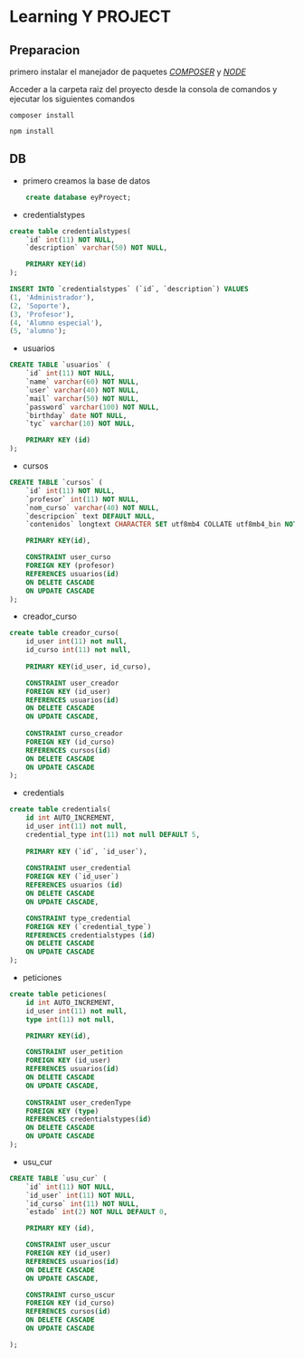 # Learning Y PROJECT

## Preparacion

primero instalar el manejador de paquetes [_COMPOSER_](https://getcomposer.org/) y [_NODE_](https://nodejs.org/en)

Acceder a la carpeta raiz del proyecto desde la consola de comandos y ejecutar los siguientes comandos

```batch
composer install
```

```batch
npm install
```

## DB

- primero creamos la base de datos

```sql
    create database eyProyect;
```

- credentialstypes

```sql
create table credentialstypes(
    `id` int(11) NOT NULL,
    `description` varchar(50) NOT NULL,

    PRIMARY KEY(id)
);

INSERT INTO `credentialstypes` (`id`, `description`) VALUES
(1, 'Administrador'),
(2, 'Soporte'),
(3, 'Profesor'),
(4, 'Alumno especial'),
(5, 'alumno');
```

- usuarios

```sql
CREATE TABLE `usuarios` (
    `id` int(11) NOT NULL,
    `name` varchar(60) NOT NULL,
    `user` varchar(40) NOT NULL,
    `mail` varchar(50) NOT NULL,
    `password` varchar(100) NOT NULL,
    `birthday` date NOT NULL,
    `tyc` varchar(10) NOT NULL,

    PRIMARY KEY (id)
);
```

- cursos

```sql
CREATE TABLE `cursos` (
    `id` int(11) NOT NULL,
    `profesor` int(11) NOT NULL,
    `nom_curso` varchar(40) NOT NULL,
    `descripcion` text DEFAULT NULL,
    `contenidos` longtext CHARACTER SET utf8mb4 COLLATE utf8mb4_bin NOT NULL DEFAULT '{["0": "sin contenidos"]}' CHECK (json_valid(`contenidos`)) ,

    PRIMARY KEY(id),

    CONSTRAINT user_curso
    FOREIGN KEY (profesor)
    REFERENCES usuarios(id)
    ON DELETE CASCADE
    ON UPDATE CASCADE
);
```

- creador_curso

```sql
create table creador_curso( 
    id_user int(11) not null, 
    id_curso int(11) not null, 
    
    PRIMARY KEY(id_user, id_curso), 

    CONSTRAINT user_creador 
    FOREIGN KEY (id_user) 
    REFERENCES usuarios(id)
    ON DELETE CASCADE
    ON UPDATE CASCADE, 
    
    CONSTRAINT curso_creador 
    FOREIGN KEY (id_curso) 
    REFERENCES cursos(id) 
    ON DELETE CASCADE
    ON UPDATE CASCADE
);
```

- credentials

```sql
create table credentials(
    id int AUTO_INCREMENT,
    id_user int(11) not null,
    credential_type int(11) not null DEFAULT 5,
    
    PRIMARY KEY (`id`, `id_user`),
    
    CONSTRAINT user_credential
    FOREIGN KEY (`id_user`) 
    REFERENCES usuarios (id)
    ON DELETE CASCADE
    ON UPDATE CASCADE,

    CONSTRAINT type_credential
    FOREIGN KEY (`credential_type`) 
    REFERENCES credentialstypes (id)
    ON DELETE CASCADE
    ON UPDATE CASCADE
);
```

- peticiones

```sql
create table peticiones( 
    id int AUTO_INCREMENT,
    id_user int(11) not null, 
    type int(11) not null, 

    PRIMARY KEY(id), 

    CONSTRAINT user_petition 
    FOREIGN KEY (id_user) 
    REFERENCES usuarios(id)
    ON DELETE CASCADE
    ON UPDATE CASCADE, 
    
    CONSTRAINT user_credenType 
    FOREIGN KEY (type) 
    REFERENCES credentialstypes(id) 
    ON DELETE CASCADE
    ON UPDATE CASCADE
);
```

- usu_cur

```sql
CREATE TABLE `usu_cur` (
    `id` int(11) NOT NULL,
    `id_user` int(11) NOT NULL,
    `id_curso` int(11) NOT NULL,
    `estado` int(2) NOT NULL DEFAULT 0,

    PRIMARY KEY (id),

    CONSTRAINT user_uscur
    FOREIGN KEY (id_user)
    REFERENCES usuarios(id)
    ON DELETE CASCADE
    ON UPDATE CASCADE,

    CONSTRAINT curso_uscur
    FOREIGN KEY (id_curso)
    REFERENCES cursos(id)
    ON DELETE CASCADE
    ON UPDATE CASCADE

);
```
